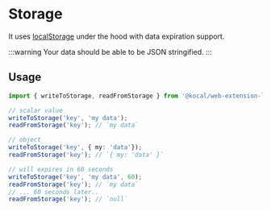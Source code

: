 # Storage

It uses [localStorage](https://developer.mozilla.org/en-US/docs/Web/API/Window/localStorage) under the hood with data expiration support.

:::warning
Your data should be able to be JSON stringified.
:::

## Usage

```typescript
import { writeToStorage, readFromStorage } from '@kocal/web-extension-library';

// scalar value
writeToStorage('key', 'my data');
readFromStorage('key'); // `my data`

// object
writeToStorage('key', { my: 'data'});
readFromStorage('key'); // `{ my: 'data' }`

// will expires in 60 seconds
writeToStorage('key', 'my data', 60);
readFromStorage('key'); // `my data`
// ... 60 seconds later..
readFromStorage('key'); // `null`
```
